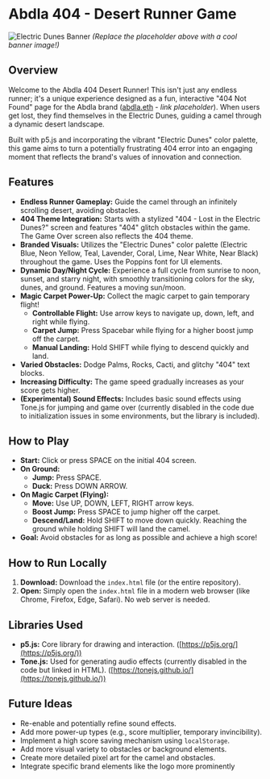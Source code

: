 # Abdla 404 - Desert Runner Game

![Electric Dunes Banner](https://placehold.co/800x200/1E2430/F5F8FA?text=Abdla%20404%20-%20Electric%20Dunes%20Runner)
*(Replace the placeholder above with a cool banner image!)*

## Overview

Welcome to the Abdla 404 Desert Runner! This isn't just any endless runner; it's a unique experience designed as a fun, interactive "404 Not Found" page for the Abdla brand ([abdla.eth](https://app.ens.domains/abdla.eth) - *link placeholder*). When users get lost, they find themselves in the Electric Dunes, guiding a camel through a dynamic desert landscape.

Built with p5.js and incorporating the vibrant "Electric Dunes" color palette, this game aims to turn a potentially frustrating 404 error into an engaging moment that reflects the brand's values of innovation and connection.

## Features

* **Endless Runner Gameplay:** Guide the camel through an infinitely scrolling desert, avoiding obstacles.
* **404 Theme Integration:** Starts with a stylized "404 - Lost in the Electric Dunes?" screen and features "404" glitch obstacles within the game. The Game Over screen also reflects the 404 theme.
* **Branded Visuals:** Utilizes the "Electric Dunes" color palette (Electric Blue, Neon Yellow, Teal, Lavender, Coral, Lime, Near White, Near Black) throughout the game. Uses the Poppins font for UI elements.
* **Dynamic Day/Night Cycle:** Experience a full cycle from sunrise to noon, sunset, and starry night, with smoothly transitioning colors for the sky, dunes, and ground. Features a moving sun/moon.
* **Magic Carpet Power-Up:** Collect the magic carpet to gain temporary flight!
    * **Controllable Flight:** Use arrow keys to navigate up, down, left, and right while flying.
    * **Carpet Jump:** Press Spacebar while flying for a higher boost jump off the carpet.
    * **Manual Landing:** Hold SHIFT while flying to descend quickly and land.
* **Varied Obstacles:** Dodge Palms, Rocks, Cacti, and glitchy "404" text blocks.
* **Increasing Difficulty:** The game speed gradually increases as your score gets higher.
* **(Experimental) Sound Effects:** Includes basic sound effects using Tone.js for jumping and game over (currently disabled in the code due to initialization issues in some environments, but the library is included).

## How to Play

* **Start:** Click or press SPACE on the initial 404 screen.
* **On Ground:**
    * **Jump:** Press SPACE.
    * **Duck:** Press DOWN ARROW.
* **On Magic Carpet (Flying):**
    * **Move:** Use UP, DOWN, LEFT, RIGHT arrow keys.
    * **Boost Jump:** Press SPACE to jump higher off the carpet.
    * **Descend/Land:** Hold SHIFT to move down quickly. Reaching the ground while holding SHIFT will land the camel.
* **Goal:** Avoid obstacles for as long as possible and achieve a high score!

## How to Run Locally

1.  **Download:** Download the `index.html` file (or the entire repository).
2.  **Open:** Simply open the `index.html` file in a modern web browser (like Chrome, Firefox, Edge, Safari). No web server is needed.

## Libraries Used

* **p5.js:** Core library for drawing and interaction. ([https://p5js.org/](https://p5js.org/))
* **Tone.js:** Used for generating audio effects (currently disabled in the code but linked in HTML). ([https://tonejs.github.io/](https://tonejs.github.io/))

## Future Ideas

* Re-enable and potentially refine sound effects.
* Add more power-up types (e.g., score multiplier, temporary invincibility).
* Implement a high score saving mechanism using `localStorage`.
* Add more visual variety to obstacles or background elements.
* Create more detailed pixel art for the camel and obstacles.
* Integrate specific brand elements like the logo more prominently
